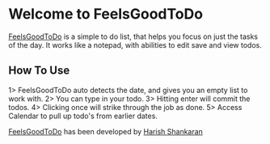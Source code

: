Welcome to FeelsGoodToDo
===============

[FeelsGoodToDo](#) is a simple to do list, that helps you focus on just the tasks of the day. It works like a notepad, with abilities to edit save and view todos.

How To Use
----------
1> FeelsGoodToDo auto detects the date, and gives you an empty list to work with.
2> You can type in your todo.
3> Hitting enter will commit the todos.
4> Clicking once will strike through the job as done.
5> Access Calendar to pull up todo's from earlier dates.


[FeelsGoodToDo](#) has been developed by [Harish Shankaran](http://www.oxygenflow.net)

